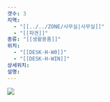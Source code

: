 ```yaml
---
갯수: 3
지역:
  - "[[../../ZONE/사무실|사무실]]"
  - "[[파견]]"
종류: "[[생활용품]]"
위치:
  - "[[DESK-H-W0]]"
  - "[[DESK-H-WIN]]"
상세위치: 
설명:
---
```


![](http://192.168.50.22/devices/250322_IMG_0022.jpg)
